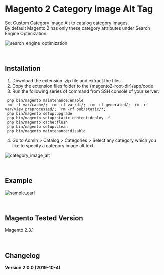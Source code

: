 # Magento 2 Category Image Alt Tag
Set Custom Category Image Alt to catalog category images. 
<br/>
By default Magento 2 has only these category attributes under Search Engine Optimization.

![search_engine_optimization](https://user-images.githubusercontent.com/14094984/66201033-ecb12b80-e6d4-11e9-9c22-2921a28a2643.png)


</br>

## Installation
1. Download the extension .zip file and extract the files.
2. Copy the extension files folder to the {magento2-root-dir}/app/code
3. Run the following series of command from SSH console of your server:
```
 php bin/magento maintenance:enable
 rm -rf var/cache/;  rm -rf var/di/;  rm -rf generated/;  rm -rf var/view_preprocessed/;  rm -rf pub/static/*;
 php bin/magento setup:upgrade
 php bin/magento setup:static-content:deploy -f
 php bin/magento cache:flush
 php bin/magento setup:clean
 php bin/magento maintenance:disable
```

4. Go to Admin > Catalog > Categories >  Select any category which you like to specify a category image alt text.

![category_image_alt](https://user-images.githubusercontent.com/14094984/66200814-6e548980-e6d4-11e9-96ba-cc739da6634c.png)

<br/>

## Example

![sample_earl](https://user-images.githubusercontent.com/14094984/66201312-a27c7a00-e6d5-11e9-9163-cc582b67d5ff.png)

<br/>

## Magento Tested Version
Magento 2.3.1

<br/>

## Changelog
**Version 2.0.0 (2019-10-4)**
